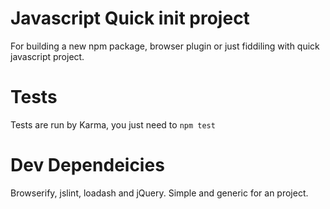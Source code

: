 # Javascript Quick init project
For building a new npm package, browser plugin or just fiddiling with quick javascript project.

# Tests
Tests are run by Karma, you just need to `npm test`

# Dev Dependeicies 
Browserify, jslint, loadash and jQuery.
Simple and generic for an project.
